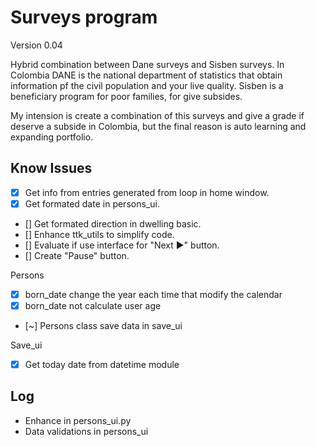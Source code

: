 Surveys program
===
Version 0.04

Hybrid combination between Dane surveys and Sisben surveys. In Colombia DANE is the national department of statistics that obtain information pf the civil population and your live quality. Sisben is a beneficiary program for poor families, for give subsides.

My intension is create a combination of this surveys and give a grade if deserve a subside in Colombia, but the final reason is auto learning and expanding portfolio.

Know Issues
---

- [x] Get info from entries generated from loop in home window.
- [x] Get formated date in persons_ui.
- [] Get formated direction in dwelling basic.
- [] Enhance ttk_utils to simplify code.
- [] Evaluate if use interface for "Next ▶" button.
- [] Create "Pause" button.

Persons
- [x] born_date change the year each time that modify the calendar
- [x] born_date not calculate user age
- [~] Persons class save data in save_ui

Save_ui
- [x] Get today date from datetime module

Log
---
- Enhance in persons_ui.py
- Data validations in persons_ui
